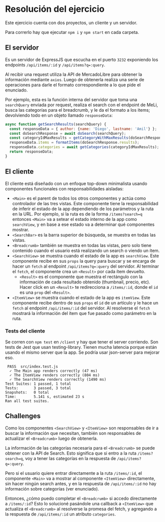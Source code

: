 # Resolución del ejercicio

Este ejercicio cuenta con dos proyectos, un cliente y un servidor. 

Para correrlo hay que ejecutar `npm i` y `npm start` en cada carpeta.

## El servidor

Es un servidor de ExpressJS que escucha en el puerto `3232` exponiendo los endpoints `/api/items/:id` y `/api/items?q=:query`.

Al recibir una request utiliza la API de MercadoLibre para obtener la información mediante `axios`. Luego de obtenerla realiza una serie de operaciones para darle el formato correspondiente a lo que pide el enunciado.

Por ejemplo, esta es la función interna del servidor que toma una `searchQuery` enviada por request, realiza el search con el endpoint de MeLi, busca las categorías para el breadcrumb, y le da el formato a los items; devolviendo todo en un objeto llamado `responseData`:

```javascript
async function getSearchResults(searchQuery) {
  const responseData = { author: {name: 'Diego', lastname: 'Amil'} };
  const doSearchResponse = await doSearch(searchQuery);
  const categoryIdMaxResults = getCategoryWithMaxResults(doSearchResponse.available_filters, doSearchResponse.filters);
  responseData.items = formatItems(doSearchResponse.results);
  responseData.categories = await getCategories(categoryIdMaxResults);
  return responseData;
}
```

## El cliente

El cliente está diseñado con un enfoque top-down minimalista usando componentes funcionales con responsabilidades aisladas:

* `<Main>` es el parent de todos los otros componentes y actúa como controlador de las tres vistas. Este componente tiene la responsabilidad de inferir el estado de la app dependiendo de los parámetros y la ruta en la URL. Por ejemplo, si la ruta es de la forma `/items?search=q` entonces `<Main>` va a setear el estado interno de la app como `searchView`, y en base a ese estado va a determinar qué componentes mostrar.
* `<SearchBar>` es la barra superior de búsqueda, se muestra en todas las vistas.
* `<Breadcrumb>` también se muestra en todas las vistas, pero solo tiene contenido cuando el usuario está realizando un search o viendo un ítem.
* `<SearchView>` se muestra cuando el estado de la app es `searchView`. Este componente recibe en sus `props` la query para buscar y se encarga de hacer un `fetch` al endpoint `/api/items?q=:query` del servidor. Al terminar el `fetch`, el componente crea un `<Result>` por cada ítem devuelto.
  * `<Result>` es el componente que muestra el rectángulo con la información de cada resultado obtenido (thumbnail, precio, etc). Hacer click en un `<Result>` te redirecciona a `/items/:id`, donde el `id` es una `prop` del `<Result>`.
* `<ItemView>` se muestra cuando el estado de la app es `itemView`. Este componente recibe dentro de sus `props` el `id` de un artículo y le hace un `fetch` al endpoint `/api/items/:id` del servidor. Al resolverse el `fetch` mostrará la información del ítem que fue pasado como parámetro en la ruta.

### Tests del cliente

Se corren con `npm test` en `/client` y hay que tener el server corriendo. Son tests de Jest que usan testing-library. Tienen mucha latencia porque están usando el mismo server que la app. Se podría usar json-server para mejorar eso.

```
 PASS  src/index.test.js
  ✓ The Main app renders correctly (47 ms)
  ✓ The ItemView renders correctly (804 ms)
  ✓ The SearchView renders correctly (1490 ms)
Test Suites: 1 passed, 1 total
Tests:       3 passed, 3 total
Snapshots:   0 total
Time:        5.141 s, estimated 23 s
Ran all test suites.
```

## Challenges

Como los componentes `<SearchView>` y `<ItemView>` son responsables de ir a buscar la información que necesitan, también son responsables de actualizar el `<Breadcrumb>` luego de obtenerla.

La información de las categorías necesaria para el `<Breadcrumb>` se puede obtener con la API de Search. Esto significa que si entro a la ruta `/items?search=q`, voy a tener las categorías en la respuesta de `/api/items?q=:query`.

Pero si el usuario quiere entrar directamente a la ruta `/items/:id`, el componente `<Main>` va a mostrar al componente `<ItemView>` directamente, sin hacer ningún search antes, y en la respuesta de `/api/items/:id` no hay información sobre categorías (ver enunciado).

Entonces, ¿cómo puedo completar el `<Breadcrumb>` si accedo directamente a `/items/:id`? Esto lo solucioné pasándole una callback a `<ItemView>` que actualiza el `<Breadcrumb>` al resolverse la promesa del fetch, y agregando a la respuesta de `/api/items/:id` un atributo `categories`.
